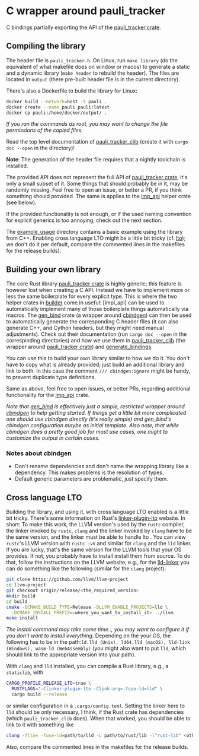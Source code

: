 # C wrapper around pauli_tracker

C bindings partially exporting the API of the [pauli_tracker crate].

## Compiling the library

The header file is `pauli_tracker.h`. On Linux, run `make library` (do the equivalent of
what makefile does on window or macos) to generate a static and a dynamic library (`make
header` to rebuild the header). The files are located in `output` (there pre-built
header file is in the current directory).

There's also a Dockerfile to build the library for Linux:
```bash
docker build --network=host -t pauli .
docker create --name pauli pauli:latest
docker cp pauli:/home/docker/output/ .
```
*If you ran the commands as root, you may want to change the file permissions of the
copied files.*

Read the top level documentation of [pauli_tracker_clib]
(create it with `cargo doc --open` in the directory)!

**Note**: The generation of the header file requires that a nightly toolchain is
installed.

The provided API does not represent the full API of [pauli_tracker crate], it's only a
small subset of it. Some things that should probably be in it, may be randomly missing.
Feel free to open an issue, or better a PR, if you think something should provided. The
same is applies to the [imp_api] helper crate (see below).

If the provided functionality is not enough, or if the used naming convention for
explicit generics is too annoying, check out the next section.

The [example_usage](./example_usage) directory contains a basic example using the
library from C++. Enabling cross language LTO might be a little bit tricky (cf.
[lto](#cross-language-lto)); we don't do it per default, compare the commented lines in
the makefiles for the release builds).

## Building your own library

The core Rust library [pauli_tracker crate] is highly generic; this feature is however
lost when creating a C API. Instead we have to implement more or less the same
boilerplate for every explicit type. This is where the two helper crates in
[builder](./builder) come in useful: [impl_api] can be used to automatically implement
many of those boilerplate things automatically via macros. The [gen_bind] crate (a
wrapper around [cbindgen]) can then be used to automatically generate the corresponding
C header files (it can also generate C++, and Cython headers, but they might need manual
adjustments). Check out their documentation (run `cargo doc --open` in the correspinding
directories) and how we use them in [pauli_tracker_clib] (the wrapper around
[pauli_tracker crate]) and [generate_bindings](./generate_bindings).

You can use this to build your own library similar to how we do it. You don't have to
copy what is already provided; just build an additional library and link to both. In
this case the comment `/// cbindgen:ignore` might be handy, to prevent duplicate type
definitions.

Same as above, feel free to open issues, or better PRs, regarding additional
functionality for the [imp_api] crate.

*Note that [gen_bind] is effectively just a simple, restricted wrapper around [cbindgen]
to help getting started. If things get a little bit more complicated one should use
cbindgen directly (it's really simple) and gen_bind's cbindgen configuration maybe as
initial template. Also note, that while cbindgen does a pretty good job for most
use cases, one might to customize the output in certain cases.*

### Notes about cbindgen

- Don't rename dependencies and don't name the wrapping library like a dependency. This
  makes problems is the resolution of types.
- Default generic parameters are problematic, just specify them.

## Cross language LTO

Building the library, and using it, with cross language LTO enabled is a little bit
tricky. There's some information on Rust's [linker-plugin-lto] website. In short: To
make this work, the LLVM version's used by the `rustc` compiler, the linker invoked by
`rustc`, `clang` and the linker invoked by `clang` have to be the same version, and the
linker must be able to handle lto . You can view `rustc`'s LLVM version with `rustc -vV`
and similar for `clang` and the `lld` linker. If you are lucky, that's the same version
for the LLVM tools that your OS provides. If not, you probably have to install install
them from source. To do that, follow the instructions on the LLVM website, e.g., for
the [lld-linker] you can do something like the following (similar for the `clang`
project):
```bash
git clone https://github.com/llvm/llvm-project
cd llvm-project
git checkout origin/release/<the_required_version>
mkdir build
cd build
cmake -DCMAKE_BUILD_TYPE=Release -DLLVM_ENABLE_PROJECTS=lld \
  -DCMAKE_INSTALL_PREFIX=<where_you_want_to_install_it> ../llvm
make install
```
*The install command may take some time.., you may want to configure it if you don't
want to install everything.* Depending on the your OS, the following has
to be in the path:`ld.lld (Unix), ld64.lld (macOS), lld-link (Windows), wasm-ld
(WebAssembly)` (you might also want to put `lld`, which should link to the appropriate
version into your path).

With `clang` and `lld` installed, you can compile a Rust
library, e.g., a `staticlib`, with
```bash
CARGO_PROFILE_RELEASE_LTO=true \
  RUSTFLAGS="-Clinker-plugin-lto -Clink-arg=-fuse-ld=lld" \
  cargo build --release
```
or similar configuration in a `.cargo/config.toml`. Setting the linker here to `lld`
should be only necessary, I think, if the Rust crate has dependencies (which
`pauli_tracker_clib` does). When that worked, you should be able to link to it
with something like
```bash
clang -flto= -fuse-ld=path/to/lld -L path/to/rust/lib -l"rust-lib" <other_stuff>
```
Also, compare the commented lines in the makefiles for the release builds.

[pauli_tracker crate]: ../pauli_tracker/
[pauli_tracker_clib]: ./pauli_tracker_clib/
[gen_bind]: ./builder/gen_bind
[cbindgen]: https://github.com/mozilla/cbindgen
[imp_api]: ./builder/impl_api/
[linker-plugin-lto]: https://doc.rust-lang.org/rustc/linker-plugin-lto.html
[lld-linker]: https://lld.llvm.org/
